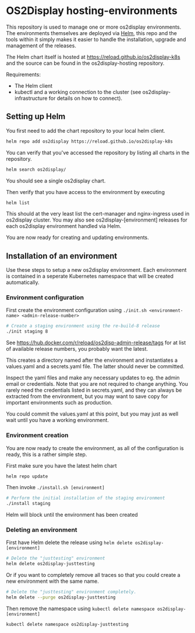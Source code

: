 # OS2Display hosting-environments
This repository is used to manage one or more os2display environments.
The environments themselves are deployed via [Helm](https://helm.sh/), this repo and the tools within it simply makes it easier to handle the installation, upgrade and management of the releases.

The Helm chart itself is hosted at https://reload.github.io/os2display-k8s and the source can be found in the os2display-hosting repository.

Requirements:
* The Helm client
* kubectl and a working connection to the cluster (see os2display-infrastructure for details on how to connect).

## Setting up Helm
You first need to add the chart repository to your local helm client.

```bash
helm repo add os2display https://reload.github.io/os2display-k8s
```

You can verify that you've accessed the repository by listing all charts in the repository.

```bash
helm search os2display/
```

You should see a single os2display chart.

Then verify that you have access to the environment by executing

```bash
helm list
```

This should at the very least list the cert-manager and nginx-ingress used in os2display cluster. You may also see os2display-[environment] releases for each os2display environment handled via Helm.

You are now ready for creating and updating environments.

## Installation of an environment
Use these steps to setup a new os2display environment. Each environment is contained in a seperate Kubernetes namespace that will be created automatically.

### Environment configuration
First create the environment configuration using `./init.sh <environment-name> <admin-release-number>`
```bash
# Create a staging environment using the re-build-8 release
./init staging 8
```

See https://hub.docker.com/r/reload/os2disp-admin-release/tags for at list of available release numbers, you probably want the latest.

This creates a directory named after the environment and instantiates a values.yaml and a secrets.yaml file. The latter should never be committed. 

Inspect the yaml files and make any necessary updates to eg. the admin email or credentials. Note that you are not required to change anything. You rarely need the credentials listed in secrets.yaml, and they can always be extracted from the environment, but you may want to save copy for important environments such as production.

You could commit the values.yaml at this point, but you may just as well wait until you have a working environment.

### Environment creation
You are now ready to create the environment, as all of the configuration is ready, this is a rather simple step. 

First make sure you have the latest helm chart
```bash
helm repo update
```

Then invoke `./install.sh [environment]`

```bash
# Perform the initial installation of the staging environment
./install staging
```

Helm will block until the environment has been created


### Deleting an environment
First have Helm delete the release using `helm delete os2display-[environment]`
```bash
# Delete the "justtesting" environment
helm delete os2display-justtesting
```

Or if you want to completely remove all traces so that you could create a new environment with the same name.
```bash
# Delete the "justtesting" environment completely.
helm delete --purge os2display-justtesting
```

Then remove the namespace using `kubectl delete namespace os2display-[environment]`
```bash
kubectl delete namespace os2display-justtesting
```



